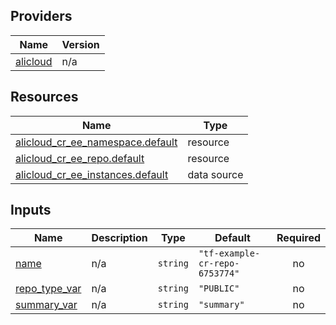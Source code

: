 <!-- BEGIN_TF_DOCS -->
## Providers

| Name | Version |
|------|---------|
| <a name="provider_alicloud"></a> [alicloud](#provider\_alicloud) | n/a |

## Resources

| Name | Type |
|------|------|
| [alicloud_cr_ee_namespace.default](https://registry.terraform.io/providers/hashicorp/alicloud/latest/docs/resources/cr_ee_namespace) | resource |
| [alicloud_cr_ee_repo.default](https://registry.terraform.io/providers/hashicorp/alicloud/latest/docs/resources/cr_ee_repo) | resource |
| [alicloud_cr_ee_instances.default](https://registry.terraform.io/providers/hashicorp/alicloud/latest/docs/data-sources/cr_ee_instances) | data source |

## Inputs

| Name | Description | Type | Default | Required |
|------|-------------|------|---------|:--------:|
| <a name="input_name"></a> [name](#input\_name) | n/a | `string` | `"tf-example-cr-repo-6753774"` | no |
| <a name="input_repo_type_var"></a> [repo\_type\_var](#input\_repo\_type\_var) | n/a | `string` | `"PUBLIC"` | no |
| <a name="input_summary_var"></a> [summary\_var](#input\_summary\_var) | n/a | `string` | `"summary"` | no |
<!-- END_TF_DOCS -->    